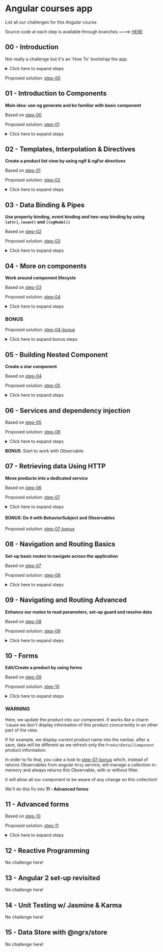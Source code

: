 # Angular courses app

List all our challenges for this Angular course

Source code at each step is available through branches ====> [HERE](https://github.com/firehist/angular-courses-app/branches/yours)

## 00 - Introduction

Not really a challenge but it's an 'How To' bootstrap the app.

<details>
<summary>Click here to expand steps</summary>

### Install NVM (if wanted

1. Install NVM (https://github.com/creationix/nvm#install-script)
2. Install a Node Version through NVM
```
nvm install 7
nvm alias default 7
```

### Ensure node is installed w/ npm

```
$ node -v
v8.1.0
$ npm -v
5.0.3
```

### Install [@angular/cli](https://cli.angular.io) globally

`npm install -g @angular/cli

### Boostrap an angular cli application (updated guide on official website https://cli.angular.io)
```
ng new myProjectName
cd myProjectName
# Run the application through http://localhost:4200
ng serve
```

</details>


Proposed solution: [step-00](https://github.com/firehist/angular-courses-app/tree/step-00)

## 01 - Introduction to Components

**Main idea: use ng generate and be familiar with basic component**

Based on [step-00](https://github.com/firehist/angular-courses-app/tree/step-00)

Proposed solution: [step-01](https://github.com/firehist/angular-courses-app/tree/step-01)

<details>
<summary>Click here to expand steps</summary>

1. Create a component called `header`

```
$ ng generate component header
```

2. Add the selector element `<app-header></<app-header>` into the main HTML `app.component.html`
3. Play with template to see what's going on

- Add [ngx-bootstrap](https://github.com/valor-software/ngx-bootstrap/blob/development/docs/getting-started/ng-cli.md) or [angular2-materialize](https://github.com/InfomediaLtd/angular2-materialize#installing--configuring-angular2-materialize-in-projects-created-with-the-angular-cli)
- Design a navbar header to display the name of app and links for future routes
- Add code between `<app-header>` and `</<app-header>`
- be genious :D

</details>

## 02 - Templates, Interpolation & Directives

**Create a product list view by using ngIf & ngFor directives**

Based on [step-01](https://github.com/firehist/angular-courses-app/tree/step-01)

Proposed solution: [step-02](https://github.com/firehist/angular-courses-app/tree/step-02)

<details>
<summary>Click here to expand steps</summary>

1. Create a component called `product-list`

```
ng generate component product/product-list
```

2. Inject the created component into the `app.component.html`

```
<app-product-list></app-product-list>
```

3. Now, add an default products list into our `ProductListComponent` class (find below a default products array)

  ```
  products = [
        {
            "id": 1,
            "productName": "Leaf Rake",
            "productCode": "GDN-0011",
            "releaseDate": "March 19, 2016",
            "description": "Leaf rake with 48-inch wooden handle.",
            "price": 19.95,
            "starRating": 3.2,
            "imageUrl": "http://openclipart.org/image/300px/svg_to_png/26215/Anonymous_Leaf_Rake.png"
        },
        {
            "id": 2,
            "productName": "Garden Cart",
            "productCode": "GDN-0023",
            "releaseDate": "March 18, 2016",
            "description": "15 gallon capacity rolling garden cart",
            "price": 32.99,
            "starRating": 4.2,
            "imageUrl": "http://openclipart.org/image/300px/svg_to_png/58471/garden_cart.png"
        },
        {
            "id": 5,
            "productName": "Hammer",
            "productCode": "TBX-0048",
            "releaseDate": "May 21, 2016",
            "description": "Curved claw steel hammer",
            "price": 8.9,
            "starRating": 4.8,
            "imageUrl": "http://openclipart.org/image/300px/svg_to_png/73/rejon_Hammer.png"
        },
        {
            "id": 8,
            "productName": "Saw",
            "productCode": "TBX-0022",
            "releaseDate": "May 15, 2016",
            "description": "15-inch steel blade hand saw",
            "price": 11.55,
            "starRating": 3.7,
            "imageUrl": "http://openclipart.org/image/300px/svg_to_png/27070/egore911_saw.png"
        },
        {
            "id": 10,
            "productName": "Video Game Controller",
            "productCode": "GMG-0042",
            "releaseDate": "October 15, 2015",
            "description": "Standard two-button video game controller",
            "price": 35.95,
            "starRating": 4.6,
            "imageUrl": "http://openclipart.org/image/300px/svg_to_png/120337/xbox-controller_01.png"
        }
    ]
  ```

4. Work on the product-list component template
    - Add a table to display product (display image url as text)
  
    - Use `*ngIf` directive to show the table if there is no product in the array
  
    - Use `*ngFor` directive on `<tr>` element to repeat this element as many times as products in the array
  
5. Bonus: Create a ProductListDetail component to replace HTML code of `*ngFor`

</details>

## 03 - Data Binding & Pipes

**Use property binding, event binding and two-way binding by using `[attr]`, `(event)` and `[(ngModel)]`**

Based on [step-02](https://github.com/firehist/angular-courses-app/tree/step-02)

Proposed solution: [step-03](https://github.com/firehist/angular-courses-app/tree/step-03)

<details>
<summary>Click here to expand steps</summary>

1. Display image as `<img src...` into the table with a *property binding* to `product.imageUrl` 
2. Add a button to show/hide all images on the page (you can handle click by using `<button (click)="myPublicMethod()"></button>`)
The text should be adapted to the current stage: `Show the images` or `Hide the images`
3. Set-up using banana in the box `[()]` the `ngModel` on the filter input text (two-way binding)
4. Create a custom Pipe to reverse a word & use it to display the filter text value.

</details>

## 04 - More on components

**Work around component lifecycle**

Based on [step-03](https://github.com/firehist/angular-courses-app/tree/step-03)

Proposed solution: [step-04](https://github.com/firehist/angular-courses-app/tree/step-04)

<details>
<summary>Click here to expand steps</summary>

1. Develop the `product` pipe and use it into the product-list view (to filter products array).
2. Use Component lifecycle to `console.log` a message into the `onInit` event
3. Add specific style for the product-list component
4. Add pipe to products `*ngFor` (eg: currency, uppercase, etc.)

</details>

### BONUS

Proposed solution: [step-04-bonus](https://github.com/firehist/angular-courses-app/tree/step-04-bonus)

<details>
<summary>Click here to expand bonus steps</summary>

Filter products without pipe. And add rating sort and so on.

</details>

## 05 - Building Nested Component

**Create a star component**

Based on [step-04](https://github.com/firehist/angular-courses-app/tree/step-04)

Proposed solution: [step-05](https://github.com/firehist/angular-courses-app/tree/step-05)

<details>
<summary>Click here to expand steps</summary>

1. Create a `starComponent` which display the rating with stars
2. Use this component into our `productListComponent` and place it next to existing `product.starRating`
3. Set-up `rating` input into `starComponent`
4. Set-up `ratingClicked` output into `starComponent`
5. Listen `ratingClicked` event from `ProductListComponent`

</details>

## 06 - Services and dependency injection

Based on [step-05](https://github.com/firehist/angular-courses-app/tree/step-05)

Proposed solution: [step-06](https://github.com/firehist/angular-courses-app/tree/step-06)

<details>
<summary>Click here to expand steps</summary>

1. Create a new angular service called `ProductService`

`$ ng generate service shared/models/product`

2. Ensure that it will be declared at our appModule level
3. Move the IProduct interface and the products array from our `productListComponent` to this new service
4. Write a public `getProducts` method to access to this products array

</details>

**BONUS**: Start to work with Observable

## 07 - Retrieving data Using HTTP

**Move products into a dedicated service**

Based on [step-06](https://github.com/firehist/angular-courses-app/tree/step-06)

Proposed solution: [step-07](https://github.com/firehist/angular-courses-app/tree/step-07)

<details>
<summary>Click here to expand steps</summary>

### Install json-server as fake backend server

1. Instal [`json-server`](https://github.com/typicode/json-server) package

```
npm install --server json-server
```

2. Create a folder `server`
3. Create a file into created folder called `db.json` with following content

```
{
    "products": [
        {
            "id": 1,
            "productName": "Leaf Rake",
            "productCode": "GDN-0011",
            "releaseDate": "March 19, 2016",
            "description": "Leaf rake with 48-inch wooden handle.",
            "price": 19.95,
            "starRating": 3.2,
            "imageUrl": "http://openclipart.org/image/300px/svg_to_png/26215/Anonymous_Leaf_Rake.png"
        },
        {
            "id": 2,
            "productName": "Garden Cart",
            "productCode": "GDN-0023",
            "releaseDate": "March 18, 2016",
            "description": "15 gallon capacity rolling garden cart",
            "price": 32.99,
            "starRating": 4.2,
            "imageUrl": "http://openclipart.org/image/300px/svg_to_png/58471/garden_cart.png"
        },
        {
            "id": 3,
            "productName": "Hammer",
            "productCode": "TBX-0048",
            "releaseDate": "May 21, 2016",
            "description": "Curved claw steel hammer",
            "price": 8.9,
            "starRating": 4.8,
            "imageUrl": "http://openclipart.org/image/300px/svg_to_png/73/rejon_Hammer.png"
        },
        {
            "id": 4,
            "productName": "Saw",
            "productCode": "TBX-0022",
            "releaseDate": "May 15, 2016",
            "description": "15-inch steel blade hand saw",
            "price": 11.55,
            "starRating": 3.7,
            "imageUrl": "http://openclipart.org/image/300px/svg_to_png/27070/egore911_saw.png"
        },
        {
            "id": 5,
            "productName": "Video Game Controller",
            "productCode": "GMG-0042",
            "releaseDate": "October 15, 2015",
            "description": "Standard two-button video game controller",
            "price": 35.95,
            "starRating": 4.6,
            "imageUrl": "http://openclipart.org/image/300px/svg_to_png/120337/xbox-controller_01.png"
        }
    ]
}
```
4. Edit the `package.json` file and add into `scripts` section the following line

```
"api": "json-server --watch ./server/db.json"
```

5. Then you can run your backend server by type the following command and enjoy http://localhost:3000

```
npm run api
```

#### Just Do It!

1. Import the `HttpModule` into the `AppModule` (if not already done)

    1. Install the `@angular/http` module
    2. Import the `HttpModule` into our `AppModule`

2. Inject `Http` into our `ProductService`
3. Update the `getProducts()` method to make a `get` call to our API Service `http://localhost:3000/products`
4. Use `RxJS` methods:

    1. `map` to convert the string result into a JSON Object
    2. `do` to `console.log` the JSON Object
    3. `catch` to attach a method to handle errors
    4. Imports
    
```
import { Observable } from 'rxjs/Observable'
import 'rxjs/add/operator/mergeMap';
```

5. Change into `ProductListComponent` the way we retrieve the data from our `ProductService`

</details>

#### BONUS: Do it with BehaviorSubject and Observables

Proposed solution: [step-07-bonus](https://github.com/firehist/angular-courses-app/tree/step-07-bonus)

## 08 - Navigation and Routing Basics

**Set-up basic routes to navigate across the application**

Based on [step-07](https://github.com/firehist/angular-courses-app/tree/step-07)

Proposed solution: [step-08](https://github.com/firehist/angular-courses-app/tree/step-08)

<details>
<summary>Click here to expand steps</summary>

We'll create 3 main routes: `/welcome`, `/products` and `/products/:id`.

1. Import the `RouterModule` into the `AppModule` (if not already there)

    - Install the `@angular/router` module

    ```
    $ npm install --save @angular/router
    ```

    - Import the `RouterModule` into our `AppModule` from installed package
    - Use the `RouterModule.forRoot([])` syntax to describe the application's routes (Note that `RouterModule.forChild([])` is used in angular sub-module of our application to avoid colision)

2. Create a basic `ProductDetailComponent` and a `WelcomeComponent` with angular cli

```
$ ng generate component modules/welcome
$ ng generate component modules/product/product --flat=true
$ ng generate component modules/product/product-detail
```

3. Create manually a ts file `./src/app/app.routes.ts` to centralize application routes and set-up our 3 routes: `/welcome`, `/products` and `/products/:id`. In order to organize routes, split products routes into a separated file `./.src/app/modules/product/product.routes.ts` with the same syntax.

```
import { Routes } from '@angular/router';

export const APP_ROUTES: Routes = [
    // Routes
]
```

4. Add the `<router-outlet></router-outlet>` directive into our `app.component.html` and `modules/product/product.component.html` to place views
5. Replace `RouterModule.forRoot([])` into `app.module.ts` to use the routes

```
import { APP_ROUTES } from './app.routes.ts`

// Some code ...

RouterModule.forRoot(APP_ROUTES)
```

6. Replace links into the top bar by using the directive `routerLink` directive and `routerLinkActive` to set style on current active link!
7. Replace links into our `ProductListComponent` in order to go to the detail page
8. Add a back button to the `ProductDetailComponent`.

```
<button routerLink="../">Back to products</button>
```

</details>

## 09 - Navigating and Routing Advanced

**Enhance our routes to read parameters, set-up guard and resolve data**

Based on [step-08](https://github.com/firehist/angular-courses-app/tree/step-08)

Proposed solution: [step-09](https://github.com/firehist/angular-courses-app/tree/step-09)

<details>
<summary>Click here to expand steps</summary>

1. Write a `getProduct(id: number): Observable<IProduct>` method into our `ProductService`

- This method looks like the existing `getProducts(): Observable<Array<IProduct>>` method
- Call the following URL instead: `http://localhost:3000/product/ID` where `ID` is the requested product id

2. Set-up a **resolve** called `product` in order to get the product object (`IProduct`)  into our `ProductDetailComponent`

- Create a new file injectable called `product.resolve.ts`

```
$ ng generate service shared/resolves/product-resolve
```

- Refactor the class name from `ProductResolveService` to `ProductResolve` & the filename from `product-resolve.service.ts` into `product.resolve.ts`
- Import the `ProductResolve` class into the `app.module.ts` file and add it into the `providers: []` array
- The class must implement the interface `Resolve<T>` imported from the `@angular/router` module
- This interface force you to write a method

```
class ProductResolve implements Resolve<T> {

    resolve(route: ActivatedRouteSnapshot, state: RouterStateSnapshot): Observable<T> | Promise<T> | T {
        // Your code can return an Observable, a Promise or T (T is a generic type, can be number, string, IProduct, etc.)
        // Here T is IProduct
    }

}
```

- Now, we'll write the body of this function

    - Retrieve id from URL params
    - Return the `getProduct(id)` from our `ProductService` to get our `Observable<IProduct>`

3. Add the resolve to the wanted route, here into the `product.routes.ts`

```
{ path: ':id', component: ProductDetailComponent, resolve: {
    product: ProductResolve
} }
```

*Here you should see when navigating to this route, a request sent to your server!*

4. Retrieve the `Observable<IProduct>` into our `ProductDetailComponent`

- Import & Inject the `ActivatedRoute` from `@angular/router`

```
import { ActivatedRoute } from '@angular/router';
// …
class ProductDetailComponent implements OnInit {
    constructor(private _route: ActivatedRoute) {} 
}
```

- Retrieve the `data` observable from `ActivatedRoute` and assign it to a class variable called `product$`

```
this.product$ = this._route.data.map(data => data.product)
```

5. Design the `ProductDetailComponent` HTML in order to display our `product$` information.  Use the pipe `async` into the `*ngIf`

```
<div *ngIf="product$ | async; let product; else noProductTemplate">
    ID: {{ product.id }}
</div>
<ng-template #noProductTemplate>
    <h4>No product found!</h4>
</ng-template>
```

6. Set-up into the HTML a button to go to the next product id (`product.id++`)

7. Set-up a **guard** to check if the given id is a number

- Generate a guard by using ng cli

```
$ ng generate guard --module app.module shared/guards/product-id
// --module will provide automatically the created file into our app.module.ts
```

- Update the code in order to check that the id param is well a number. Display a `console.error` else and redirect to the product list route

```
canActivate(
    next: ActivatedRouteSnapshot,
    state: RouterStateSnapshot): Observable<boolean> | Promise<boolean> | boolean {
    const id = Number(next.params.id)
    if (isNaN(id) || id > 0) {
        // console.error & redirect
    }
    return true
}
```

- Add the guard to the wanted route, here into the `product.routes.ts`

```
{ path: ':id', component: ProductDetailComponent, resolve: {
    product: ProductResolve
}, canActivate: [ProductIdGuard] }
```

Here we go! 👌

**Resolve**: It prepares our data for the targeted component

**Guard**: It active/deactive a route based on custom check (here that the id is a number)

</details>

## 10 - Forms

**Edit/Create a product by using forms**

Based on [step-09](https://github.com/firehist/angular-courses-app/tree/step-09)

Proposed solution: [step-10](https://github.com/firehist/angular-courses-app/tree/step-10)

<details>
<summary>Click here to expand steps</summary>

1. Import @angular modules `FormsModule` & `ReactiveFormsModule`

- Install npm package `@angular/forms`

```
$ npm install --save @angular/forms
```

- Import `FormsModule` & `ReactiveFormsModule` from `@angular/forms` into the app.module file

```
import { Formsmodule, ReactiveFormsModule } from '@angular/forms';
// …
@ngModule({
    //…
    imports: […, FormsModule, ReactiveFormsModule]
})
```

2. Display a form to feed all fields about product in HTML template (in `ProductDetailComponent`)

    - You can use ngIf/else syntax

```
<div *ngIf="myTest; else toto">
  // Displayed if myTest
</div>
<ng-template #toto>
  // Displayed else
</ng-template>
```

4. Create the forms in `model driven` way into the component

- Import useful artefact from `@angular/forms`: `FormBuilder`, `FormGroup`, `Validators`
- Inject the `FormBuilder`
- Design the form into the constructor

```
this.myForm = this._formBuilder.group({
    id: '',
    productName: '',
    ... etc.
})
```

5. Create and connect the HTML form to the JS FormGroup by using these directives: `FormGroup`, `FormControlName`

```
<form [formGroup]="myForm">
    //…
    <input type="text" formControlName="productName" />
    //…
</form>
```

6. Display into the HTML a submit button which is disabled when the form is `INVALID`

```
<input type="submit" [disabled]="myForm.invalid" />
```

7. Change the input style based on [validation css rules](https://angular.io/guide/forms#track-control-state-and-validity-with-ngmodel)

- Create a folder `./src/styles`
- Create a file `./src/styles/form.css`

```
.ng-valid[required], .ng-valid.required  {
  border-left: 5px solid #42A948; /* green */
}

.ng-invalid:not(form)  {
  border-left: 5px solid #a94442; /* red */
}
```

- Import this new css file into the `styles.css`

```
@import url(styles/form.css);
```

8. Write the submit method in order to save the product through a call to our server

- Create a method `saveProduct(product: IProduct): Observable<IProduct>` into our `ProductService`.

```
return this._http.put(url, payload)
    //…
```

- Create a method `onSubmit()` into our `ProductDetailComponent` in order to manage the form submission.

```
submit() {
    if (this.formProduct.valid) {
        this._productService.saveProduct(this.formProduct.value)
            .subscribe(newProduct => {      // Here we subscribe to do the request
                this.product$ = Observable.from([product])  // We create a new observable from the server response to update our product
                this.toggleMode()
            })
    }
}
```

- Into the `ProductDetailTemplate`, write a submit button, disabled if the form is invalid

```
<button type="submit" [disabled]="productForm.invalid">Save</button>
```

</details>

### WARNING

Here, we update the product into our component. It works like a charm 'cause we don't display information of this product concurrently in an other part of the view.

If for example, we display current product name into the navbar, after a save, data will be different as we refresh only the `ProductDetailComponent` product information.

In order to fix that, you cake a look to [step-07-bonus](https://github.com/firehist/angular-courses-app/tree/step-07-bonus) which, instead of returns Observables from angular `Http` service, will manage a collection in-memory and always returns this Observable, with or without filter.

It will allow all our component to be aware of any change on this collection!

We'll do this fix into **11 - Advanced forms**

## 11 - Advanced forms

Based on [step-10](https://github.com/firehist/angular-courses-app/tree/step-10)

Proposed solution: [step-11](https://github.com/firehist/angular-courses-app/tree/step-11)

<details>
<summary>Click here to expand steps</summary>

1. Update our `ProductService` to manage a collection in-memory

Use [step-07-bonus](https://github.com/firehist/angular-courses-app/tree/step-07-bonus)

```
class ProductService {

    private products$: BehaviorSubject(Array<IProduct>) = new BehaviorSubject<Array<IProduct>>([])
    private dataStore = {
        products: []
    }

    constructor(private _http: HttpService) {
        this._next() // Emit the dataStore.products event
    }

    getAll() {
        // 1. Do the request call by subscribing
        this._http.get(`URL`).map(res => res.json())
            .subscribe(products => {
                // 2. Sync our dataStore
                this.syncProducts(products)
            })
        // 3. Return the BehaviorSubject as Observable
        return this.products$.asObservable()
    }

    get(id: number) {
        // 1. Same as getAll for one product
        // 2. call _syncProduct instead of _syncProducts
        // 3. Return the BehaviorSubjected as Observable with filter to get the product
        return this.products$.asObservable()
            .flatMap(products => products) // Flatten the Array<IProduct>
            .filter(product => product.id === id)
    }

    private _syncProducts(products: Array<IProduct>) {
        this.dataStore.products = products
        this._next()
    }

    private _syncProduct(product: IProduct) {
        this.dataStore.products.map(storeProduct => {
            return storeProduct.id === product.id ?
                product : storeProduct
        })
        this._next()
    }

    private _next() {
        this.products$.next(this.dataStore.products)
    }

}
```

2. Create a [custom Validator](https://angular.io/guide/form-validation#custom-validation)

- Create an empty file into `./src/app/shared/validators/product.validators.ts`
- Write validator functions into it

```
export function validProductCode(control:AbstractControl): {[key: string]: any} => {
    const productRegex = /[A-Z]{3}-[0-9]{4}/
    const productCode = control.value
    return productRegex.test(value) ? {'validProductCode': {productCode}} : null;
}

// Function below coming from angular spec
export function forbiddenNameValidator(nameRe: RegExp): ValidatorFn {
  return (control: AbstractControl): {[key: string]: any} => {
    const name = control.value;
    const no = nameRe.test(name);
    return no ? {'forbiddenName': {name}} : null;
  };
}
```

- Add `validProductCode` to the `productCode` validators Array into our form

```
import { validProductCode } from '../../shared/validators/product.validators.ts'
//…
productCode: ['', validProductCode]
```

- Add `forbiddenNameValidator` to the `productName` to block a regex (eg: blocked)

```
import { forbiddenNameValidator } from '../../shared/validators/product.validators.ts'
//…
productName: ['', [//…, forbiddenNameValidator(/blocked/)]]
```

3. Display error messages

```
<div *ngIf="productForm.get('productCode').errors?.validProductCode" class="alert alert-danger">
    Invalid product code.
</div>
```

</details>

## 12 - Reactive Programming

No challenge here!

## 13 - Angular 2 set-up revisited

No challenge here!

## 14 - Unit Testing w/ Jasmine & Karma

No challenge here!

## 15 - Data Store with @ngrx/store

No challenge here!
